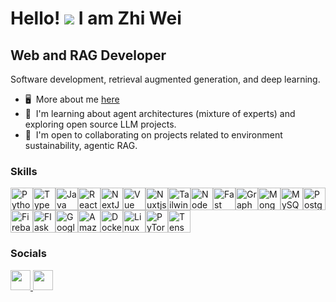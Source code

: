 Hello! ![](https://user-images.githubusercontent.com/18350557/176309783-0785949b-9127-417c-8b55-ab5a4333674e.gif) I am Zhi Wei
===============================================================================================================================

Web and RAG Developer
---------------------

Software development, retrieval augmented generation, and deep learning.

*   🖥️  More about me [here](https://zhiweit.dev/)
*   🧠  I'm learning about agent architectures (mixture of experts) and exploring open source LLM projects.
*   🤝  I'm open to collaborating on projects related to environment sustainability, agentic RAG.

### Skills 
<p align="left">
  <a href="https://www.python.org/" target="_blank" rel="noreferrer"><img
      src="https://raw.githubusercontent.com/danielcranney/readme-generator/main/public/icons/skills/python-colored.svg"
      width="36" height="36" alt="Python" /></a><a href="https://www.typescriptlang.org/" target="_blank"
    rel="noreferrer"><img
      src="https://raw.githubusercontent.com/danielcranney/readme-generator/main/public/icons/skills/typescript-colored.svg"
      width="36" height="36" alt="TypeScript" /></a><a href="https://www.oracle.com/java/" target="_blank"
    rel="noreferrer"><img
      src="https://raw.githubusercontent.com/danielcranney/readme-generator/main/public/icons/skills/java-colored.svg"
      width="36" height="36" alt="Java" /></a><a href="https://reactjs.org/" target="_blank" rel="noreferrer"><img
      src="https://raw.githubusercontent.com/danielcranney/readme-generator/main/public/icons/skills/react-colored.svg"
      width="36" height="36" alt="React" /></a><a href="https://nextjs.org/docs" target="_blank" rel="noreferrer"><img
      src="https://raw.githubusercontent.com/danielcranney/readme-generator/main/public/icons/skills/nextjs-colored.svg"
      width="36" height="36" alt="NextJs" /></a><a href="https://vuejs.org/" target="_blank" rel="noreferrer"><img
      src="https://raw.githubusercontent.com/danielcranney/readme-generator/main/public/icons/skills/vuejs-colored.svg"
      width="36" height="36" alt="Vue" /></a><a href="https://nuxtjs.org/" target="_blank" rel="noreferrer"><img
      src="https://raw.githubusercontent.com/danielcranney/readme-generator/main/public/icons/skills/nuxtjs-colored.svg"
      width="36" height="36" alt="Nuxtjs" /></a><a href="https://tailwindcss.com/" target="_blank" rel="noreferrer"><img
      src="https://raw.githubusercontent.com/danielcranney/readme-generator/main/public/icons/skills/tailwindcss-colored.svg"
      width="36" height="36" alt="TailwindCSS" /></a><a href="https://nodejs.org/en/" target="_blank"
    rel="noreferrer"><img
      src="https://raw.githubusercontent.com/danielcranney/readme-generator/main/public/icons/skills/nodejs-colored.svg"
      width="36" height="36" alt="NodeJS" /></a><a href="https://fastapi.tiangolo.com/" target="_blank"
    rel="noreferrer"><img
      src="https://raw.githubusercontent.com/danielcranney/readme-generator/main/public/icons/skills/fastapi-colored.svg"
      width="36" height="36" alt="Fast API" /></a><a href="https://graphql.org/" target="_blank" rel="noreferrer"><img
      src="https://raw.githubusercontent.com/danielcranney/readme-generator/main/public/icons/skills/graphql-colored.svg"
      width="36" height="36" alt="GraphQL" /></a><a href="https://www.mongodb.com/" target="_blank"
    rel="noreferrer"><img
      src="https://raw.githubusercontent.com/danielcranney/readme-generator/main/public/icons/skills/mongodb-colored.svg"
      width="36" height="36" alt="MongoDB" /></a><a href="https://www.mysql.com/" target="_blank" rel="noreferrer"><img
      src="https://raw.githubusercontent.com/danielcranney/readme-generator/main/public/icons/skills/mysql-colored.svg"
      width="36" height="36" alt="MySQL" /></a><a href="https://www.postgresql.org/" target="_blank"
    rel="noreferrer"><img
      src="https://raw.githubusercontent.com/danielcranney/readme-generator/main/public/icons/skills/postgresql-colored.svg"
      width="36" height="36" alt="PostgreSQL" /></a><a href="https://firebase.google.com/" target="_blank"
    rel="noreferrer"><img
      src="https://raw.githubusercontent.com/danielcranney/readme-generator/main/public/icons/skills/firebase-colored.svg"
      width="36" height="36" alt="Firebase" /></a><a href="https://flask.palletsprojects.com/en/2.0.x/" target="_blank"
    rel="noreferrer"><img
      src="https://raw.githubusercontent.com/danielcranney/readme-generator/main/public/icons/skills/flask-colored.svg"
      width="36" height="36" alt="Flask" /></a><a href="https://cloud.google.com/" target="_blank" rel="noreferrer"><img
      src="https://raw.githubusercontent.com/danielcranney/readme-generator/main/public/icons/skills/googlecloud-colored.svg"
      width="36" height="36" alt="Google Cloud" /></a><a href="https://aws.amazon.com" target="_blank"
    rel="noreferrer"><img
      src="https://raw.githubusercontent.com/danielcranney/readme-generator/main/public/icons/skills/aws-colored.svg"
      width="36" height="36" alt="Amazon Web Services" /></a><a href="https://www.docker.com/" target="_blank"
    rel="noreferrer"><img
      src="https://raw.githubusercontent.com/danielcranney/readme-generator/main/public/icons/skills/docker-colored.svg"
      width="36" height="36" alt="Docker" /></a><a href="https://www.linux.org" target="_blank" rel="noreferrer"><img
      src="https://raw.githubusercontent.com/danielcranney/readme-generator/main/public/icons/skills/linux-colored.svg"
      width="36" height="36" alt="Linux" /></a><a href="https://pytorch.org/" target="_blank" rel="noreferrer"><img
      src="https://raw.githubusercontent.com/danielcranney/readme-generator/main/public/icons/skills/pytorch-colored.svg"
      width="36" height="36" alt="PyTorch" /></a><a href="https://www.tensorflow.org/" target="_blank"
    rel="noreferrer"><img
      src="https://raw.githubusercontent.com/danielcranney/readme-generator/main/public/icons/skills/tensorflow-colored.svg"
      width="36" height="36" alt="TensorFlow" /></a>
</p>

### Socials
<p align="left">
  <a href="https://www.github.com/zhiweit" target="_blank" rel="noreferrer">
    <picture>
      <source media="(prefers-color-scheme: dark)"
        srcset="https://raw.githubusercontent.com/danielcranney/readme-generator/main/public/icons/socials/github-dark.svg" />
      <source media="(prefers-color-scheme: light)"
        srcset="https://raw.githubusercontent.com/danielcranney/readme-generator/main/public/icons/socials/github.svg" />
      <img src="https://raw.githubusercontent.com/danielcranney/readme-generator/main/public/icons/socials/github.svg"
        width="32" height="32" />
    </picture>
  </a>
  <a href="https://www.linkedin.com/in/zhiweit" target="_blank" rel="noreferrer">
    <picture>
      <source media="(prefers-color-scheme: dark)"
        srcset="https://raw.githubusercontent.com/danielcranney/readme-generator/main/public/icons/socials/linkedin-dark.svg" />
      <source media="(prefers-color-scheme: light)"
        srcset="https://raw.githubusercontent.com/danielcranney/readme-generator/main/public/icons/socials/linkedin.svg" />
      <img src="https://raw.githubusercontent.com/danielcranney/readme-generator/main/public/icons/socials/linkedin.svg"
        width="32" height="32" />
    </picture>
  </a>
</p>

    

